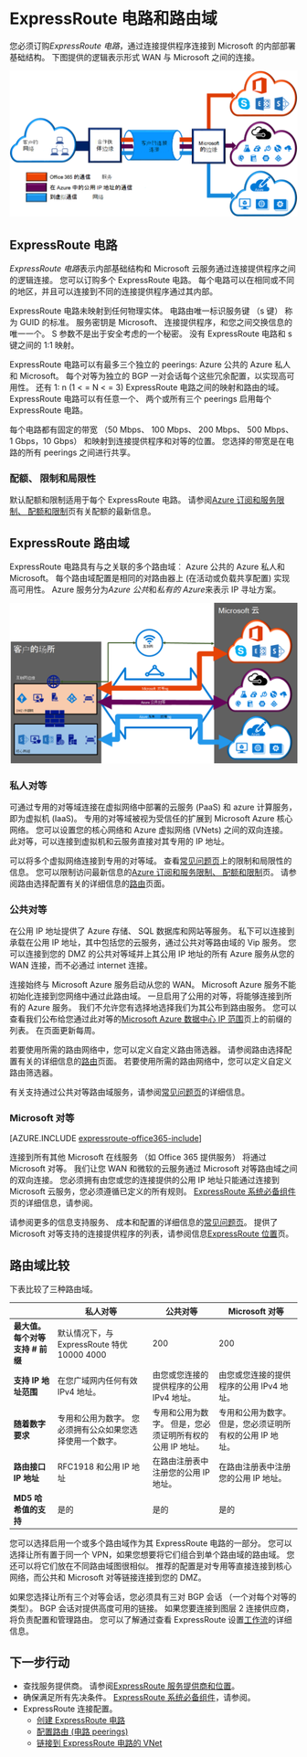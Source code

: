 <properties 
   pageTitle="ExpressRoute 电路和路由域 |Microsoft Azure"
   description="此页概述了 ExpressRoute 电路和路由的域。"
   documentationCenter="na"
   services="expressroute"
   authors="cherylmc"
   manager="carmonm"
   editor=""/>
<tags 
   ms.service="expressroute"
   ms.devlang="na"
   ms.topic="article" 
   ms.tgt_pltfrm="na"
   ms.workload="infrastructure-services" 
   ms.date="10/10/2016"
   ms.author="cherylmc"/>

# <a name="expressroute-circuits-and-routing-domains"></a>ExpressRoute 电路和路由域

 您必须订购*ExpressRoute 电路*，通过连接提供程序连接到 Microsoft 的内部部署基础结构。 下图提供的逻辑表示形式 WAN 与 Microsoft 之间的连接。

![](./media/expressroute-circuit-peerings/expressroute-basic.png)

## <a name="expressroute-circuits"></a>ExpressRoute 电路

*ExpressRoute 电路*表示内部基础结构和 Microsoft 云服务通过连接提供程序之间的逻辑连接。 您可以订购多个 ExpressRoute 电路。 每个电路可以在相同或不同的地区，并且可以连接到不同的连接提供程序通过其内部。 

ExpressRoute 电路未映射到任何物理实体。 电路由唯一标识服务键 （s 键） 称为 GUID 的标准。 服务密钥是 Microsoft、 连接提供程序，和您之间交换信息的唯一一个。 S 参数不是出于安全考虑的一个秘密。 没有 ExpressRoute 电路和 s 键之间的 1:1 映射。

ExpressRoute 电路可以有最多三个独立的 peerings: Azure 公共的 Azure 私人和 Microsoft。 每个对等为独立的 BGP 一对会话每个这些冗余配置，以实现高可用性。 还有 1: n (1 < = N < = 3) ExpressRoute 电路之间的映射和路由的域。 ExpressRoute 电路可以有任意一个、 两个或所有三个 peerings 启用每个 ExpressRoute 电路。
 
每个电路都有固定的带宽 （50 Mbps、 100 Mbps、 200 Mbps、 500 Mbps、 1 Gbps，10 Gbps） 和映射到连接提供程序和对等的位置。 您选择的带宽是在电路的所有 peerings 之间进行共享。 

### <a name="quotas-limits-and-limitations"></a>配额、 限制和局限性

默认配额和限制适用于每个 ExpressRoute 电路。 请参阅[Azure 订阅和服务限制、 配额和限制](../azure-subscription-service-limits.md)页有关配额的最新信息。

## <a name="expressroute-routing-domains"></a>ExpressRoute 路由域

ExpressRoute 电路具有与之关联的多个路由域︰ Azure 公共的 Azure 私人和 Microsoft。 每个路由域配置是相同的对路由器上 (在活动或负载共享配置) 实现高可用性。 Azure 服务分为*Azure 公共*和*私有的 Azure*来表示 IP 寻址方案。


![](./media/expressroute-circuit-peerings/expressroute-peerings.png)


### <a name="private-peering"></a>私人对等

可通过专用的对等域连接在虚拟网络中部署的云服务 (PaaS) 和 azure 计算服务，即为虚拟机 (IaaS)。 专用的对等域被视为受信任的扩展到 Microsoft Azure 核心网络。 您可以设置您的核心网络和 Azure 虚拟网络 (VNets) 之间的双向连接。 此对等，可以连接到虚拟机和云服务直接对其专用的 IP 地址。  

可以将多个虚拟网络连接到专用的对等域。 查看[常见问题页](expressroute-faqs.md)上的限制和局限性的信息。 您可以限制访问最新信息的[Azure 订阅和服务限制、 配额和限制](../azure-subscription-service-limits.md)页。  请参阅路由选择配置有关的详细信息的[路由](expressroute-routing.md)页面。

### <a name="public-peering"></a>公共对等

在公用 IP 地址提供了 Azure 存储、 SQL 数据库和网站等服务。 私下可以连接到承载在公用 IP 地址，其中包括您的云服务，通过公共对等路由域的 Vip 服务。 您可以连接到您的 DMZ 的公共对等域并上其公用 IP 地址的所有 Azure 服务从您的 WAN 连接，而不必通过 internet 连接。 

连接始终与 Microsoft Azure 服务启动从您的 WAN。 Microsoft Azure 服务不能初始化连接到您网络中通过此路由域。 一旦启用了公用的对等，将能够连接到所有的 Azure 服务。 我们不允许您有选择地选择我们为其公布到路由服务。 您可以查看我们公布给您通过此对等的[Microsoft Azure 数据中心 IP 范围](http://www.microsoft.com/download/details.aspx?id=41653)页上的前缀的列表。 在页面更新每周。

若要使用所需的路由网络中，您可以定义自定义路由筛选器。 请参阅路由选择配置有关的详细信息的[路由](expressroute-routing.md)页面。 若要使用所需的路由网络中，您可以定义自定义路由筛选器。 

有关支持通过公共对等路由域服务，请参阅[常见问题页](expressroute-faqs.md)的详细信息。 
 
### <a name="microsoft-peering"></a>Microsoft 对等

[AZURE.INCLUDE [expressroute-office365-include](../../includes/expressroute-office365-include.md)]

连接到所有其他 Microsoft 在线服务 （如 Office 365 提供服务） 将通过 Microsoft 对等。 我们让您 WAN 和微软的云服务通过 Microsoft 对等路由域之间的双向连接。 您必须拥有由您或您的连接提供的公用 IP 地址只能通过连接到 Microsoft 云服务，您必须遵循已定义的所有规则。 [ExpressRoute 系统必备组件](expressroute-prerequisites.md)页的详细信息，请参阅。

请参阅更多的信息支持服务、 成本和配置的详细信息的[常见问题页](expressroute-faqs.md)。 提供了 Microsoft 对等支持的连接提供程序的列表，请参阅信息[ExpressRoute 位置](expressroute-locations.md)页。

## <a name="routing-domain-comparison"></a>路由域比较

下表比较了三种路由域。

||**私人对等**|**公共对等**|**Microsoft 对等**|
|---|---|---|---|
|**最大值。每个对等支持 # 前缀**|默认情况下，与 ExpressRoute 特优 10000 4000|200|200|
|**支持 IP 地址范围**|在您广域网内任何有效 IPv4 地址。|由您或您连接的提供程序的公用 IPv4 地址。|由您或您连接的提供程序的公用 IPv4 地址。|
|**随着数字要求**|专用和公用为数字。 您必须拥有公众如果您选择使用一个数字。 | 专用和公用为数字。 但是，您必须证明所有权的公用 IP 地址。| 专用和公用为数字。 但是，您必须证明所有权的公用 IP 地址。|
|**路由接口 IP 地址**|RFC1918 和公用 IP 地址|在路由注册表中注册您的公用 IP 地址。| 在路由注册表中注册您的公用 IP 地址。|
|**MD5 哈希值的支持**| 是的|是的|是的|

您可以选择启用一个或多个路由域作为其 ExpressRoute 电路的一部分。 您可以选择让所有置于同一个 VPN，如果您想要将它们组合到单个路由域的路由域。 您还可以将它们放在不同路由域图很相似。 推荐的配置是对专用等直接连接到核心网络，而公共和 Microsoft 对等链接连接到您的 DMZ。
 
如果您选择让所有三个对等会话，您必须具有三对 BGP 会话 （一个对每个对等的类型）。 BGP 会话对提供高度可用的链接。 如果您要连接到图层 2 连接供应商，将负责配置和管理路由。 您可以了解通过查看 ExpressRoute 设置[工作流](expressroute-workflows.md)的详细信息。

## <a name="next-steps"></a>下一步行动

- 查找服务提供商。 请参阅[ExpressRoute 服务提供商和位置](expressroute-locations.md)。
- 确保满足所有先决条件。 [ExpressRoute 系统必备组件](expressroute-prerequisites.md)，请参阅。
- ExpressRoute 连接配置。
    - [创建 ExpressRoute 电路](expressroute-howto-circuit-classic.md)
    - [配置路由 (电路 peerings)](expressroute-howto-routing-classic.md)
    - [链接到 ExpressRoute 电路的 VNet](expressroute-howto-linkvnet-classic.md)
